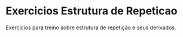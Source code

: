 <h1> Exercicios Estrutura de Repeticao </h1>
Exercícios para treino sobre estrutura de repetição e seus derivados.
